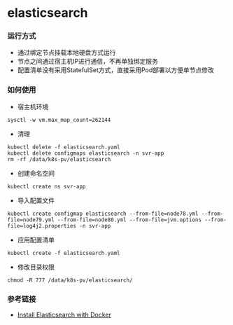 # elasticsearch

### 运行方式
- 通过绑定节点挂载本地硬盘方式运行
- 节点之间通过宿主机IP进行通信，不再单独绑定服务
- 配置清单没有采用StatefulSet方式，直接采用Pod部署以方便单节点修改

### 如何使用
- 宿主机环境
```
sysctl -w vm.max_map_count=262144
```
- 清理
```
kubectl delete -f elasticsearch.yaml
kubectl delete configmaps elasticsearch -n svr-app
rm -rf /data/k8s-pv/elasticsearch
```
- 创建命名空间
```
kubectl create ns svr-app
```
- 导入配置文件
```
kubectl create configmap elasticsearch --from-file=node78.yml --from-file=node79.yml --from-file=node80.yml --from-file=jvm.options --from-file=log4j2.properties -n svr-app
```
- 应用配置清单
```
kubectl create -f elasticsearch.yaml
```
- 修改目录权限
```
chmod -R 777 /data/k8s-pv/elasticsearch/
```

### 参考链接
- [Install Elasticsearch with Docker](https://www.elastic.co/guide/en/elasticsearch/reference/7.9/docker.html)
